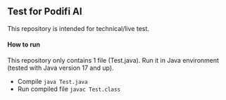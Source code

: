 ## Test for Podifi AI
This repository is intended for technical/live test.

#### How to run
This repository only contains 1 file (Test.java). Run it in Java environment 
(tested with Java version 17 and up).
- Compile `java Test.java`
- Run compiled file `javac Test.class`
